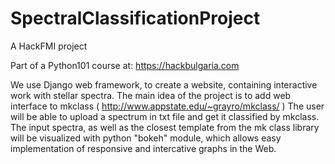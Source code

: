 # SpectralClassificationProject
A HackFMI project

Part of a Python101 course at:
https://hackbulgaria.com

We use Django web framework, to create a website, containing interactive work with stellar spectra. 
The main idea of the project is to add web interface to mkclass ( http://www.appstate.edu/~grayro/mkclass/ )
The user will be able to upload a spectrum in txt file and get it classified by mkclass. 
The input spectra, as well as the closest template from the mk class library will be visualized
with python "bokeh" module, which allows easy implementation of responsive and intercative graphs in the Web. 
